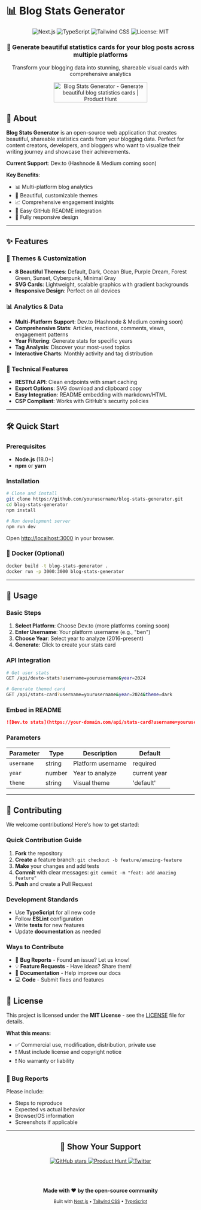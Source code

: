 # 📊 Blog Stats Generator

<div align="center">
  <img src="https://img.shields.io/badge/Next.js-15-black?style=for-the-badge&logo=next.js&logoColor=white" alt="Next.js" />
  <img src="https://img.shields.io/badge/TypeScript-007ACC?style=for-the-badge&logo=typescript&logoColor=white" alt="TypeScript" />
  <img src="https://img.shields.io/badge/Tailwind_CSS-38B2AC?style=for-the-badge&logo=tailwind-css&logoColor=white" alt="Tailwind CSS" />
  <img src="https://img.shields.io/badge/License-MIT-yellow.svg?style=for-the-badge" alt="License: MIT" />
</div>

<div align="center">
  <h3>🚀 Generate beautiful statistics cards for your blog posts across multiple platforms</h3>
  <p>Transform your blogging data into stunning, shareable visual cards with comprehensive analytics</p>
</div>

<div align="center">
  <a href="https://www.producthunt.com/posts/blog-stats-generator" target="_blank">
    <img src="https://api.producthunt.com/widgets/embed-image/v1/featured.svg?post_id=blog-stats-generator&theme=light" alt="Blog Stats Generator - Generate beautiful blog statistics cards | Product Hunt" style="width: 250px; height: 54px;" width="250" height="54" />
  </a>
</div>

## 📖 About

**Blog Stats Generator** is an open-source web application that creates beautiful, shareable statistics cards from your blogging data. Perfect for content creators, developers, and bloggers who want to visualize their writing journey and showcase their achievements.

**Current Support**: Dev.to (Hashnode & Medium coming soon)

**Key Benefits**:

- 📊 Multi-platform blog analytics
- 🎨 Beautiful, customizable themes
- 📈 Comprehensive engagement insights
- 🔗 Easy GitHub README integration
- 📱 Fully responsive design

---

## ✨ Features

### 🎨 Themes & Customization

- **8 Beautiful Themes**: Default, Dark, Ocean Blue, Purple Dream, Forest Green, Sunset, Cyberpunk, Minimal Gray
- **SVG Cards**: Lightweight, scalable graphics with gradient backgrounds
- **Responsive Design**: Perfect on all devices

### 📊 Analytics & Data

- **Multi-Platform Support**: Dev.to (Hashnode & Medium coming soon)
- **Comprehensive Stats**: Articles, reactions, comments, views, engagement patterns
- **Year Filtering**: Generate stats for specific years
- **Tag Analysis**: Discover your most-used topics
- **Interactive Charts**: Monthly activity and tag distribution

### 🔧 Technical Features

- **RESTful API**: Clean endpoints with smart caching
- **Export Options**: SVG download and clipboard copy
- **Easy Integration**: README embedding with markdown/HTML
- **CSP Compliant**: Works with GitHub's security policies

---

## 🛠️ Quick Start

### Prerequisites

- **Node.js** (18.0+)
- **npm** or **yarn**

### Installation

```bash
# Clone and install
git clone https://github.com/yourusername/blog-stats-generator.git
cd blog-stats-generator
npm install

# Run development server
npm run dev
```

Open [http://localhost:3000](http://localhost:3000) in your browser.

### 🐳 Docker (Optional)

```bash
docker build -t blog-stats-generator .
docker run -p 3000:3000 blog-stats-generator
```

---

## 🚀 Usage

### Basic Steps

1. **Select Platform**: Choose Dev.to (more platforms coming soon)
2. **Enter Username**: Your platform username (e.g., "ben")
3. **Choose Year**: Select year to analyze (2016-present)
4. **Generate**: Click to create your stats card

### API Integration

```bash
# Get user stats
GET /api/devto-stats?username=yourusername&year=2024

# Generate themed card
GET /api/stats-card?username=yourusername&year=2024&theme=dark
```

### Embed in README

```markdown
![Dev.to stats](https://your-domain.com/api/stats-card?username=yourusername&year=2024&theme=dark)
```

### Parameters

| Parameter  | Type   | Description       | Default      |
| ---------- | ------ | ----------------- | ------------ |
| `username` | string | Platform username | required     |
| `year`     | number | Year to analyze   | current year |
| `theme`    | string | Visual theme      | 'default'    |

---

## 🤝 Contributing

We welcome contributions! Here's how to get started:

### Quick Contribution Guide

1. **Fork** the repository
2. **Create** a feature branch: `git checkout -b feature/amazing-feature`
3. **Make** your changes and add tests
4. **Commit** with clear messages: `git commit -m "feat: add amazing feature"`
5. **Push** and create a Pull Request

### Development Standards

- Use **TypeScript** for all new code
- Follow **ESLint** configuration
- Write **tests** for new features
- Update **documentation** as needed

### Ways to Contribute

- 🐛 **Bug Reports** - Found an issue? Let us know!
- 💡 **Feature Requests** - Have ideas? Share them!
- 📝 **Documentation** - Help improve our docs
- 💻 **Code** - Submit fixes and features

## 📄 License

This project is licensed under the **MIT License** - see the [LICENSE](LICENSE) file for details.

**What this means:**

- ✅ Commercial use, modification, distribution, private use
- ❗ Must include license and copyright notice
- ❗ No warranty or liability

### 🐛 Bug Reports

Please include:

- Steps to reproduce
- Expected vs actual behavior
- Browser/OS information
- Screenshots if applicable

---

<div align="center">
  <h2>🌟 Show Your Support</h2>
  
  <a href="https://github.com/skarthikeyan96/blog-stats-generator">
    <img src="https://img.shields.io/github/stars/skarthikeyan96/blog-stats-generator?style=social" alt="GitHub stars" />
  </a>
  
  <a href="https://www.producthunt.com/posts/blog-stats-generator">
    <img src="https://img.shields.io/badge/Product%20Hunt-Upvote-orange?style=social&logo=producthunt" alt="Product Hunt" />
  </a>
  
  <a href="https://twitter.com/intent/tweet?text=Check%20out%20this%20awesome%20Blog%20Stats%20Generator!&url=https://github.com/yourusername/blog-stats-generator">
    <img src="https://img.shields.io/badge/Twitter-Share-blue?style=social&logo=twitter" alt="Twitter" />
  </a>
  
  <br><br>
  <p><strong>Made with ❤️ by the open-source community</strong></p>
  <sub>Built with <a href="https://nextjs.org">Next.js</a> • <a href="https://tailwindcss.com">Tailwind CSS</a> • <a href="https://www.typescriptlang.org">TypeScript</a></sub>
</div>
